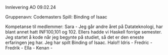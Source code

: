 Innlevering AO 09.02.24

Gruppenavn: Codemasters
Spill: Binding of Isaac

Kompetanse til medlemmer:
Sara - Jeg går andre året på Datateknologi, har blant annet hatt INF100,101 og 102. Ellers hadde vi Haskell forrige semester. Jeg startet å kode når jeg begynte på studiet, så det er den eneste erfaringen jeg har. Jeg har spilt Binding of Isaac. Halo!!
Idris - 
Fredric - 
Fredrik - 
Ella - 
Kenan - 



